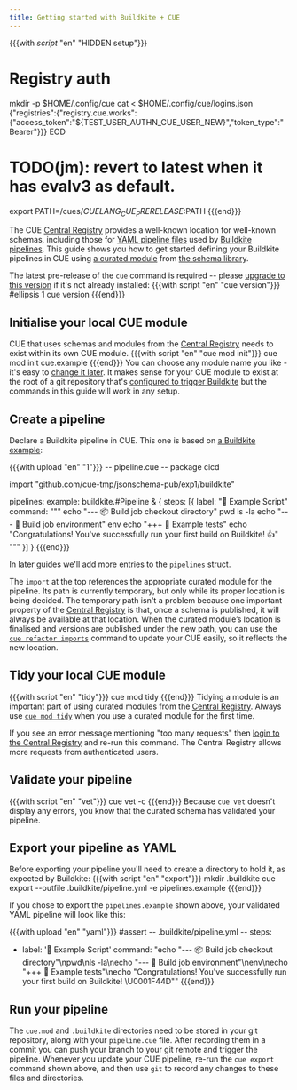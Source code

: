 ```yaml
---
title: Getting started with Buildkite + CUE
---
```


{{{with _script_ "en" "HIDDEN setup"}}}
# Registry auth
mkdir -p $HOME/.config/cue
cat <<EOD > $HOME/.config/cue/logins.json
{"registries":{"registry.cue.works":{"access_token":"${TEST_USER_AUTHN_CUE_USER_NEW}","token_type":"Bearer"}}}
EOD

# TODO(jm): revert to latest when it has evalv3 as default.
export PATH=/cues/$CUELANG_CUE_PRERELEASE:$PATH
{{{end}}}

The CUE
[Central Registry](https://registry.cue.works/)
provides a well-known location for well-known schemas, including those for
[YAML pipeline files](https://buildkite.com/docs/pipelines/configure/step-types)
used by [Buildkite pipelines](https://buildkite.com/docs/pipelines).
This guide shows you how to get started defining your Buildkite pipelines in CUE using
[a curated module](/getting-started/buildkite-pipelines/)
from
[the schema library](/getting-started/schema-library/).

<!--more-->

The latest pre-release of the `cue` command is required -- please
[upgrade to this version](/docs/installing-cue/) if it's not already installed:
{{{with script "en" "cue version"}}}
#ellipsis 1
cue version
{{{end}}}

## Initialise your local CUE module

CUE that uses schemas and modules from the
[Central Registry](https://registry.cue.works)
needs to exist within its own CUE module.
{{{with script "en" "cue mod init"}}}
cue mod init cue.example
{{{end}}}
You can choose any module name you like - it's easy to
[change it later](https://cuelang.org/docs/reference/command/cue-help-mod-rename/).
It makes sense for your CUE module to exist at the root of a git repository that's
[configured to trigger Buildkite](https://buildkite.com/docs/pipelines/source-control)
but the commands in this guide will work in any setup.

## Create a pipeline

Declare a Buildkite pipeline in CUE. This one is based on
[a Buildkite example](https://github.com/buildkite/bash-example):

{{{with upload "en" "1"}}}
-- pipeline.cue --
package cicd

import "github.com/cue-tmp/jsonschema-pub/exp1/buildkite"

pipelines: example: buildkite.#Pipeline & {
	steps: [{
		label: ":hammer: Example Script"
		command: """
			echo "--- :package: Build job checkout directory"
			pwd
			ls -la
			echo "--- :evergreen_tree: Build job environment"
			env
			echo "+++ :hammer: Example tests"
			echo "Congratulations! You've successfully run your first build on Buildkite! 👍"
			"""
	}]
}
{{{end}}}

In later guides we'll add more entries to the `pipelines` struct.

The `import` at the top references the appropriate curated module for the pipeline.
Its path is currently temporary, but only while its proper location is being decided.
The temporary path isn't a problem because one important property of the
[Central Registry](https://registry.cue.works)
is that, once a schema is published, it will always be
available at that location.
When the curated module’s location is finalised and versions are published
under the new path, you can use the
[`cue refactor imports`](https://cuelang.org/docs/reference/command/cue-help-refactor-imports/)
command to update your CUE easily, so it reflects the new location.

## Tidy your local CUE module

{{{with script "en" "tidy"}}}
cue mod tidy
{{{end}}}
Tidying a module is an important part of using curated modules from the
[Central Registry](https://registry.cue.works).
Always use
[`cue mod tidy`](https://cuelang.org/docs/reference/command/cue-help-mod-tidy/)
when you use a curated module for the first time.

If you see an error message mentioning "too many requests" then
[login to the Central Registry](https://cue.dev/docs/login-central-registry/)
and re-run this command.
The Central Registry allows more requests from authenticated users.

## Validate your pipeline

{{{with script "en" "vet"}}}
cue vet -c
{{{end}}}
Because `cue vet` doesn't display any errors, you know that the curated schema has validated your pipeline.

## Export your pipeline as YAML

Before exporting your pipeline you'll need to create a directory to hold it, as expected by Buildkite:
{{{with script "en" "export"}}}
mkdir .buildkite
cue export --outfile .buildkite/pipeline.yml -e pipelines.example
{{{end}}}

If you chose to export the `pipelines.example` shown above,
your validated YAML pipeline will look like this:

{{{with upload "en" "yaml"}}}
#assert
-- .buildkite/pipeline.yml --
steps:
  - label: ':hammer: Example Script'
    command: "echo \"--- :package: Build job checkout directory\"\npwd\nls -la\necho \"--- :evergreen_tree: Build job environment\"\nenv\necho \"+++ :hammer: Example tests\"\necho \"Congratulations! You've successfully run your first build on Buildkite! \U0001F44D\""
{{{end}}}

## Run your pipeline

The `cue.mod` and `.buildkite` directories need to be stored in your git
repository, along with your `pipeline.cue` file.
After recording them in a commit you can push your branch to your git remote
and trigger the pipeline.
Whenever you update your CUE pipeline, re-run the `cue export` command shown
above, and then use `git` to record any changes to these files and directories.
